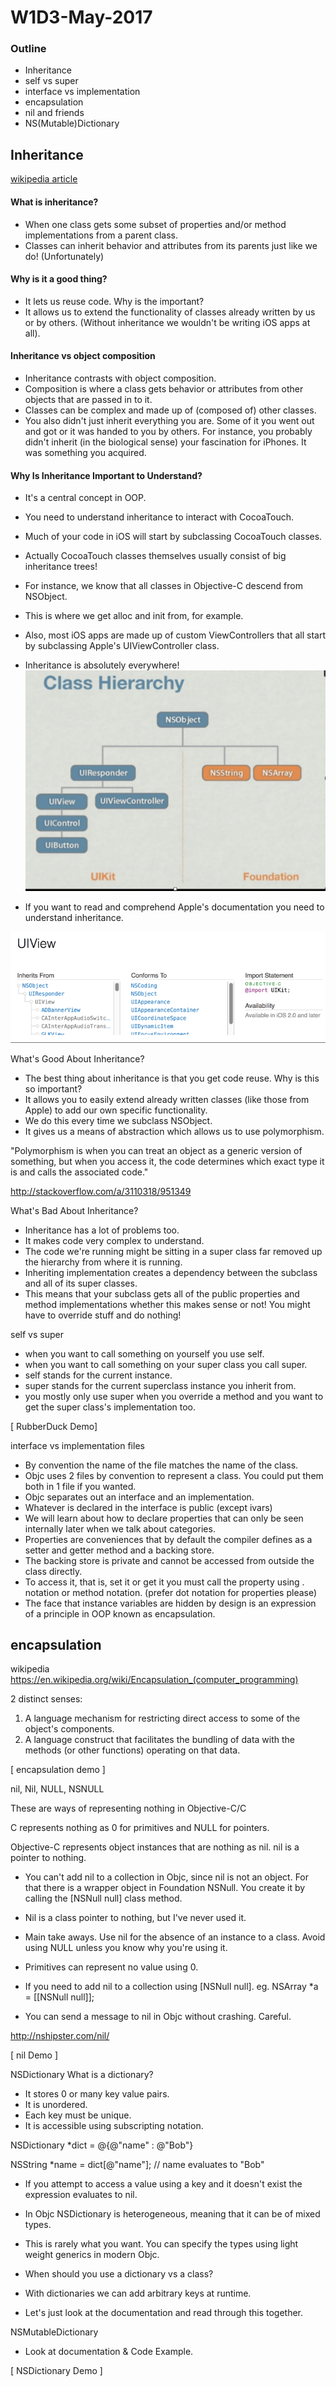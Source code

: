 # W1D3-May-2017

### Outline
  - Inheritance
  - self vs super
  - interface vs implementation
  - encapsulation
  - nil and friends
  - NS(Mutable)Dictionary

## Inheritance
[wikipedia article](https://en.wikipedia.org/wiki/Inheritance_(object-oriented_programming) )

#### What is inheritance? 
- When one class gets some subset of properties and/or method implementations from a parent class. 
- Classes can inherit behavior and attributes from its parents just like we do! (Unfortunately)

#### Why is it a good thing?
- It lets us reuse code. Why is the important?
- It allows us to extend the functionality of classes already written by us or by others. (Without inheritance we wouldn't be writing iOS apps at all).

#### Inheritance vs object composition
- Inheritance contrasts with object composition.
- Composition is where a class gets behavior or attributes from other objects that are passed in to it.
- Classes can be complex and made up of (composed of) other classes.
- You also didn't just inherit everything you are. Some of it you went out and got or it was handed to you by others. For instance, you probably didn't inherit  (in the biological sense) your fascination for iPhones. It was something you acquired.

#### Why Is Inheritance Important to Understand?
- It's a central concept in OOP.
- You need to understand inheritance to interact with CocoaTouch.
- Much of your code in iOS will start by subclassing CocoaTouch classes.
- Actually CocoaTouch classes themselves usually consist of big inheritance trees!
- For instance, we know that all classes in Objective-C descend from NSObject. 
- This is where we get alloc and init from, for example.
- Also, most iOS apps are made up of custom ViewControllers that all start by subclassing Apple's UIViewController class.
- Inheritance is absolutely everywhere!
![](img/h.png)

- If you want to read and comprehend Apple's documentation you need to understand inheritance.

![](img/d.png)

What's Good About Inheritance?
- The best thing about inheritance is that you get code reuse. Why is this so important?
- It allows you to easily extend already written classes (like those from Apple) to add our own specific functionality.
- We do this every time we subclass NSObject.
- It gives us a means of abstraction which allows us to use polymorphism.

"Polymorphism is when you can treat an object as a generic version of something, but when you access it, the code determines which exact type it is and calls the associated code."

http://stackoverflow.com/a/3110318/951349

What's Bad About Inheritance?
- Inheritance has a lot of problems too.
- It makes code very complex to understand.
- The code we're running might be sitting in a super class far removed up the hierarchy from where it is running.
- Inheriting implementation creates a dependency between the subclass and all of its super classes. 
- This means that your subclass gets all of the public properties and method implementations whether this makes sense or not! You might have to override stuff and do nothing!

self vs super
- when you want to call something on yourself you use self.
- when you want to call something on your super class you call super.
- self stands for the current instance.
- super stands for the current superclass instance you inherit from.
- you mostly only use super when you override a method and you want to get the super class's implementation too.

[ RubberDuck Demo]

interface vs implementation files

- By convention the name of the file matches the name of the class. 
- Objc uses 2 files by convention to represent a class. You could put them both in 1 file if you wanted.
- Objc separates out an interface and an implementation.
- Whatever is declared in the interface is public (except ivars)
- We will learn about how to declare properties that can only be seen internally later when we talk about categories.
- Properties are conveniences that by default the compiler defines as a setter and getter method and a backing store.
- The backing store is private and cannot be accessed from outside the class directly.
- To access it, that is, set it or get it you must call the property using . notation or method notation. (prefer dot notation for properties please)
- The face that instance variables are hidden by design is an expression of a principle in OOP known as encapsulation.

encapsulation
- 
wikipedia https://en.wikipedia.org/wiki/Encapsulation_(computer_programming)

2 distinct senses:
1) A language mechanism for restricting direct access to some of the object's components.
2) A language construct that facilitates the bundling of data with the methods (or other functions) operating on that data.

[ encapsulation demo ]

nil, Nil, NULL, NSNULL

These are ways of representing nothing in Objective-C/C

C represents nothing as 0 for primitives and NULL for pointers.

Objective-C represents object instances that are nothing as nil.
nil is a pointer to nothing.

- You can't add nil to a collection in Objc, since nil is not an object.
For that there is a wrapper object in Foundation NSNull. You create it by calling the [NSNull null] class method.

- Nil is a class pointer to nothing, but I've never used it.

- Main take aways. Use nil for the absence of an instance to a class. Avoid using NULL unless you know why you're using it. 

- Primitives can represent no value using 0.

- If you need to add nil to a collection using [NSNull null].
eg.
NSArray *a = [[NSNull null]];	
- You can send a message to nil in Objc without crashing. Careful.

http://nshipster.com/nil/

[ nil Demo ]

NSDictionary
What is a dictionary?
- It stores 0 or many key value pairs.
- It is unordered.
- Each key must be unique.
- It is accessible using subscripting notation.

NSDictionary *dict = @{@"name" : @"Bob"}

NSString *name = dict[@"name"];
// name evaluates to "Bob"

- If you attempt to access a value using a key and it doesn't exist the expression evaluates to nil.
- In Objc NSDictionary is heterogeneous, meaning that it can be of mixed types.
- This is rarely what you want. You can specify the types using light weight generics in modern Objc.

- When should you use a dictionary vs a class?
- With dictionaries we can add arbitrary keys at runtime.

- Let's just look at the documentation and read through this together.

NSMutableDictionary
- Look at documentation & Code Example.

[ NSDictionary Demo ]
